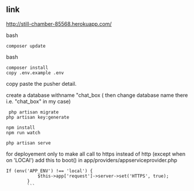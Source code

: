 ## link 
http://still-chamber-85568.herokuapp.com/



 bash
 ```
 composer update
 ```

 bash
 ```
 composer install
 copy .env.example .env 
 ```

copy paste the pusher detail.

 create a database  withname "chat_box
 ( then change database name there i.e. "chat_box" in my case)
 ```
  php artisan migrate 
 php artisan key:generate
 ```
```
npm install 
npm run watch 
```

```
php artisan serve
```

for deployement only 
to make all call to https instead of http (except when on  'LOCAl')
add this to boot() in app/providers/appserviceprovider.php
```
If (env('APP_ENV') !== 'local') {
            $this->app['request']->server->set('HTTPS', true);
        }
        ```
